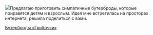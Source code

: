 <!--2025-08-02 17:46:15-->
<div class="yb">
  <div class="rss povarenok"><a href="https://www.povarenok.ru/recipes/show/182964/"><img src="https://www.povarenok.ru/data/cache/2025aug/02/41/3186106_33950-640x480.jpg"></a>Предлагаю приготовить симпатичные бутерброды, которые понравятся детям и взрослым. Идея мне встретилась на просторах интернета, решила поделиться с вами. <p class="titl"><a href="https://www.povarenok.ru/recipes/show/182964/">Бутерброды «Грибочки»</a></p></div>
</div>
